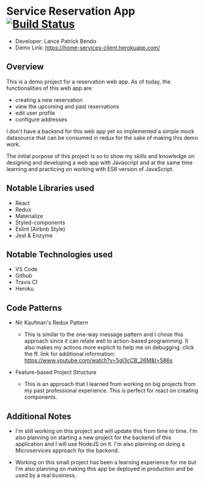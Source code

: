 # Service Reservation App  [![Build Status](https://travis-ci.com/lancebendo/home-services-client.svg?branch=master)](https://travis-ci.com/lancebendo/home-services-client)
* Developer: Lance Patrick Bendo
* Demo Link: https://home-services-client.herokuapp.com/

## Overview
This is a demo project for a reservation
web app. As of today, the functionalities of
this web app are: 
  * creating a new reservation
  * view the upcoming and past reservations
  * edit user profile
  * configure addresses
	
I don't have a backend for this web app yet so implemented 
a simple mock datasource that can be consumed in redux for 
the sake of making this demo work.

The initial purpose of this project is so to show 
my skills and knowledge on designing and developing
a web app with Javascript and at the same time learning
and practicing on working with ES6 version of JavaScript.
	
## Notable Libraries used
* React
* Redux
* Materialize
* Styled-components
* Eslint (Airbnb Style)
* Jest & Enzyme

## Notable Technologies used
* VS Code
* Github
* Travis CI
* Heroku

## Code Patterns
* Nir Kaufman's Redux Pattern
  * This is similar to the one-way message pattern
  and I chose this approach since it can relate 
  well to action-based programming. It also makes my actions
  more explicit to help me on debugging.
  click the ff. link for additional information: https://www.youtube.com/watch?v=5gl3cCB_26M&t=586s

* Feature-based Project Structure
  * This is an approach that I learned from working
  on big projects from my past professional experience.
  This is perfect for react on creating components.

## Additional Notes
  * I'm still working on this project and will update this
  from time to time. I'm also planning on starting a new project
  for the backend of this application and I will use NodeJS
  on it. I'm also planning on doing a Microservices approach
  for the backend. 
  
  * Working on this small project has been 
  a learning experience for me but I'm also planning on 
  making this app be deployed in production and be used by
  a real business.
